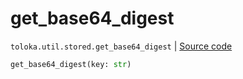 # get_base64_digest
`toloka.util.stored.get_base64_digest` | [Source code](https://github.com/Toloka/toloka-kit/blob/v1.2.1/src/util/stored.py#L24)

```python
get_base64_digest(key: str)
```

